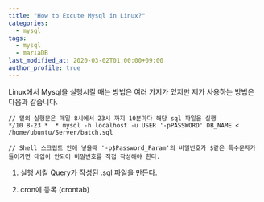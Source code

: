 ```yaml
---
title: "How to Excute Mysql in Linux?"
categories: 
  - mysql
tags:
  - mysql
  - mariaDB
last_modified_at: 2020-03-02T01:00:00+09:00
author_profile: true
---
```


Linux에서 Mysql을 실행시킬 때는 방법은 여러 가지가 있지만 제가 사용하는 방법은 다음과 같습니다.


    // 밑의 실행문은 매일 8시에서 23시 까지 10분마다 해당 sql 파일을 실행
    */10 8-23 *  * mysql -h localhost -u USER '-pPASSWORD' DB_NAME < /home/ubuntu/Server/batch.sql

    // Shell 스크립트 안에 넣을때 '-p$Password_Param'의 비밀번호가 $같은 특수문자가 들어가면 대입이 안되어 비밀번호를 직접 작성해야 한다.

1. 실행 시킬 Query가 작성된 .sql 파일을 만든다.

2. cron에 등록 (crontab)

